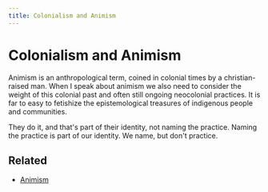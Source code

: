```yaml
---
title: Colonialism and Animism
---
```

# Colonialism and Animism

Animism is an anthropological term, coined in colonial times by a christian-raised man. When I speak about animism we also need to consider the weight of this colonial past and often still ongoing neocolonial practices. It is far to easy to fetishize the epistemological treasures of indigenous people and communities.
 
They do it, and that's part of their identity, not naming the practice. Naming the practice is part of our identity. We name, but don't practice.

## Related
- [Animism](topics/Animism.md)


